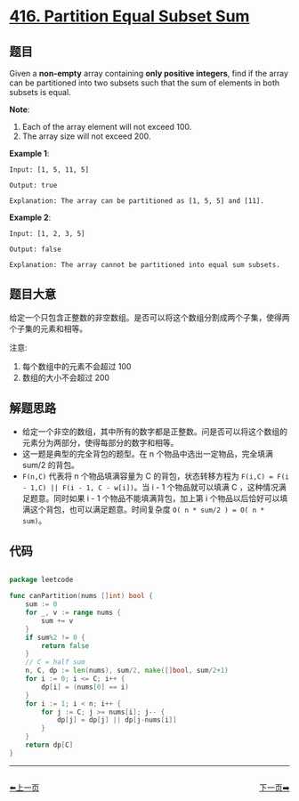 # [416. Partition Equal Subset Sum](https://leetcode.com/problems/partition-equal-subset-sum/)


## 题目

Given a **non-empty** array containing **only positive integers**, find if the array can be partitioned into two subsets such that the sum of elements in both subsets is equal.

**Note**:

1. Each of the array element will not exceed 100.
2. The array size will not exceed 200.

**Example 1**:

    Input: [1, 5, 11, 5]
    
    Output: true
    
    Explanation: The array can be partitioned as [1, 5, 5] and [11].

**Example 2**:

    Input: [1, 2, 3, 5]
    
    Output: false
    
    Explanation: The array cannot be partitioned into equal sum subsets.


## 题目大意

给定一个只包含正整数的非空数组。是否可以将这个数组分割成两个子集，使得两个子集的元素和相等。

注意:

1. 每个数组中的元素不会超过 100
2. 数组的大小不会超过 200



## 解题思路


- 给定一个非空的数组，其中所有的数字都是正整数。问是否可以将这个数组的元素分为两部分，使得每部分的数字和相等。
- 这一题是典型的完全背包的题型。在 n 个物品中选出一定物品，完全填满 sum/2 的背包。
- `F(n,C)` 代表将 n 个物品填满容量为 C 的背包，状态转移方程为 `F(i,C) = F(i - 1,C) || F(i - 1, C - w[i])`。当 i - 1 个物品就可以填满 C ，这种情况满足题意。同时如果 i - 1 个物品不能填满背包，加上第 i 个物品以后恰好可以填满这个背包，也可以满足题意。时间复杂度 `O( n * sum/2 ) = O( n * sum)`。


## 代码

```go

package leetcode

func canPartition(nums []int) bool {
	sum := 0
	for _, v := range nums {
		sum += v
	}
	if sum%2 != 0 {
		return false
	}
	// C = half sum
	n, C, dp := len(nums), sum/2, make([]bool, sum/2+1)
	for i := 0; i <= C; i++ {
		dp[i] = (nums[0] == i)
	}
	for i := 1; i < n; i++ {
		for j := C; j >= nums[i]; j-- {
			dp[j] = dp[j] || dp[j-nums[i]]
		}
	}
	return dp[C]
}

```


----------------------------------------------
<div style="display: flex;justify-content: space-between;align-items: center;">
<p><a href="https://books.halfrost.com/leetcode/ChapterFour/0400~0499/0414.Third-Maximum-Number/">⬅️上一页</a></p>
<p><a href="https://books.halfrost.com/leetcode/ChapterFour/0400~0499/0417.Pacific-Atlantic-Water-Flow/">下一页➡️</a></p>
</div>
